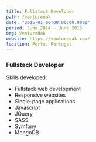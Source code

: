 ```yaml
---
title: Fullstack Developer
path: /ventureoak
date: "2015-01-06T00:00:00.000Z"
period: June 2014 - June 2015
org: VentureOak
website: https://ventureoak.com/
location: Porto, Portugal
---
```

### Fullstack Developer

Skills developed:

 * Fullstack web development
 * Responsive websites
 * Single-page applications
 * Javascript
 * JQuery
 * SASS
 * Symfony
 * MongoDB